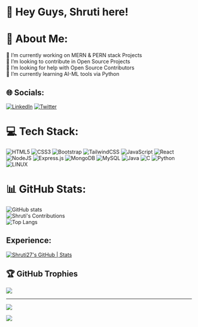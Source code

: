 # 👋 Hey Guys, Shruti here!
# 🌟 About Me:
🔭 I’m currently working on MERN & PERN stack Projects<br>👯 I’m looking to contribute in Open Source Projects<br>🤝 I’m looking for help with Open Source Contributors<br>🌱 I’m currently learning AI-ML tools via Python<br>


## 🌐 Socials:
[![LinkedIn](https://img.shields.io/badge/LinkedIn-%230077B5.svg?logo=linkedin&logoColor=white)](https://linkedin.com/in/shrutimishra2704) [![Twitter](https://img.shields.io/badge/Twitter-%231DA1F2.svg?logo=twitter&logoColor=white)](https://twitter.com/@Shruti0427)


# 💻 Tech Stack:
![HTML5](https://img.shields.io/badge/html5-%23E34F26.svg?style=for-the-badge&logo=html5&logoColor=white) ![CSS3](https://img.shields.io/badge/css3-%231572B6.svg?style=for-the-badge&logo=css3&logoColor=white) ![Bootstrap](https://img.shields.io/badge/bootstrap-%23563D7C.svg?style=for-the-badge&logo=bootstrap&logoColor=white) ![TailwindCSS](https://img.shields.io/badge/tailwindcss-%2338B2AC.svg?style=for-the-badge&logo=tailwind-css&logoColor=white) ![JavaScript](https://img.shields.io/badge/javascript-%23323330.svg?style=for-the-badge&logo=javascript&logoColor=%23F7DF1E) ![React](https://img.shields.io/badge/react-%2320232a.svg?style=for-the-badge&logo=react&logoColor=%2361DAFB) ![NodeJS](https://img.shields.io/badge/node.js-6DA55F?style=for-the-badge&logo=node.js&logoColor=white) ![Express.js](https://img.shields.io/badge/express.js-%23404d59.svg?style=for-the-badge&logo=express&logoColor=%2361DAFB) ![MongoDB](https://img.shields.io/badge/MongoDB-%234ea94b.svg?style=for-the-badge&logo=mongodb&logoColor=white) ![MySQL](https://img.shields.io/badge/mysql-%2300f.svg?style=for-the-badge&logo=mysql&logoColor=white) ![Java](https://img.shields.io/badge/java-%23ED8B00.svg?style=for-the-badge&logo=java&logoColor=white) ![C](https://img.shields.io/badge/c-%2300599C.svg?style=for-the-badge&logo=c&logoColor=white) ![Python](https://img.shields.io/badge/python-3670A0?style=for-the-badge&logo=python&logoColor=ffdd54) ![LINUX](https://img.shields.io/badge/Linux-FCC624?style=for-the-badge&logo=linux&logoColor=black)

# 📊 GitHub Stats:
![GitHub stats](https://github-readme-stats.vercel.app/api?username=shrutimishra27&theme=algolia)<br/>
![Shruti's Contributions](https://github-readme-streak-stats.herokuapp.com/?user=shrutimishra27&theme=algolia&hide_border=false)<br/>
![Top Langs](https://github-readme-stats.vercel.app/api/top-langs/?username=shrutimishra27&layout=donut&theme=algolia)

## Experience:
[![Shruti27's GitHub | Stats](https://stats.quine.sh/Shruti27/github?theme=dark)](https://quine.sh)
<!-- [![Shruti27's GitHub | Topics](https://stats.quine.sh/Shruti27/topics-over-time?theme=dark)](https://quine.sh) -->

## 🏆 GitHub Trophies
![](https://github-profile-trophy.vercel.app/?username=shrutimishra27&theme=dracula&no-frame=false&no-bg=true&margin-w=4)

---
[![](https://visitcount.itsvg.in/api?id=Shruti-Mishra27&icon=0&color=1)](https://visitcount.itsvg.in)

![](https://github-readme-activity-graph.cyclic.app/graph?username=Shruti-Mishra27&theme=tokyo-night)

<!-- Proudly created with GPRM ( https://gprm.itsvg.in ) -->
